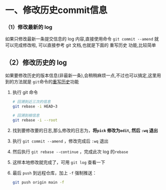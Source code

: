 # 一、修改历史commit信息

### （1）修改最新的 log

如果只修改最新一条提交信息的 log  内容,直接使用命令 `git commit --amend`  就可以完成修改啦, 可以直接参考 git 文档,也就是下面的 重写历史 功能,比较简单

## （2）修改历史的 log

如果要修改历史的版本信息(非最新一条),会稍稍麻烦一点,不过也可以搞定,这里用到的方法就是 `git`命令的[重写历史](https://git-scm.com/book/zh/v2/Git-%E5%B7%A5%E5%85%B7-%E9%87%8D%E5%86%99%E5%8E%86%E5%8F%B2)功能

1.   执行 git 命令

     ```bash
     # 回溯到近三次的信息
     git rebase -i HEAD~3
     
     # 回溯到根信息
     git rebase -i --root
     ```

2.   找到要修改要的日志,那么修改的日志为，**将`pick` 修改为`edit`, 然后 `:wq` 退出**

3.   执行 `git commit --amend` ，修改完成后 `:wq`  退出

4.   然后执行 `git rebase --continue` ，完成此次 log 的`rebase`

5.   这样本地修改就完成了，可用 `git log` 查看一下

6.   最后 `push` 到远程仓库，加上 `-f` 强制推送：

     ```bash
     git push origin main -f
     ```

     
